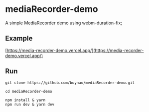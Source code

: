 # mediaRecorder-demo

A simple MediaRecorder demo using webm-duration-fix;

## Example

[https://media-recorder-demo.vercel.app/](https://media-recorder-demo.vercel.app/)

## Run

```shell
git clone https://github.com/buynao/mediaRecorder-demo.git

cd mediaRecorder-demo

npm install & yarn
npm run dev & yarn dev

```
